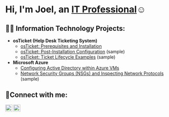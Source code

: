 <h1>Hi, I'm Joel, an <a href="https://linkedin.com/in/joelmassas">IT Professional</a>☺</h1>

<h2>👨‍💻 Information Technology Projects:</h2>

- <b>osTicket (Help Desk Ticketing System)</b>
  - [osTicket: Prerequisites and Installation](https://github.com/Joel-Massas/osticket-prereqs/blob/main/README.md)
  - [osTicket: Post-Installation Configuration](https://github.com/joshmadakorcc/post-install-config) (sample)
  - [osTicket: Ticket Lifecycle Examples](https://github.com/joshmadakorcc/ticket-lifecycle) (sample)
- <b>Microsoft Azure</b>
  - [Configuring Active Directory within Azure VMs](https://github.com/Joel-Massas/Active-Directory)
  - [Network Security Groups (NSGs) and Inspecting Network Protocols](https://github.com/joshmadakorcc/azure-network-protocols) (sample)

<h2>🤳Connect with me:</h2>

[<img align="left" alt="Joel | LinkedIn" width="22px" src="https://cdn.jsdelivr.net/npm/simple-icons@v3/icons/linkedin.svg" />][linkedin]
[<img align="left" alt="Joel | Instagram" width="22px" src="https://cdn.jsdelivr.net/npm/simple-icons@v3/icons/instagram.svg" />][instagram]

[instagram]: https://www.instagram.com/joel_massas/
[linkedin]: https://www.linkedin.com/in/joelmassas
